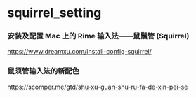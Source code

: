 # squirrel_setting

### 安装及配置 Mac 上的 Rime 输入法——鼠鬚管 (Squirrel)
https://www.dreamxu.com/install-config-squirrel/

### 鼠须管输入法的新配色
https://scomper.me/gtd/shu-xu-guan-shu-ru-fa-de-xin-pei-se
